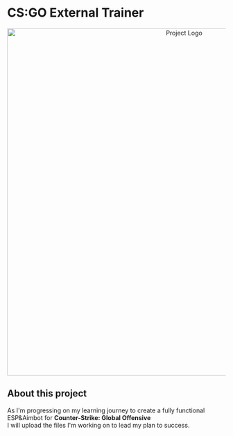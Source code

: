 # CS:GO External Trainer
<p align="center">
  <img alt="Project Logo" src="https://imgur.com/JhT6DFl.png" width="800">
</p>

## About this project
As I'm progressing on my learning journey to create a fully functional ESP&Aimbot for <b>Counter-Strike: Global Offensive</b>
<br>
I will upload the files I'm working on to lead my plan to success. 

